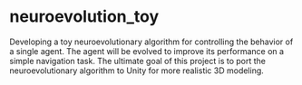 # neuroevolution_toy

Developing a toy neuroevolutionary algorithm for controlling the behavior of a single agent. The agent will be evolved to improve its performance on a simple navigation task. The ultimate goal of this project is to port the neuroevolutionary algorithm to Unity for more realistic 3D modeling. 
